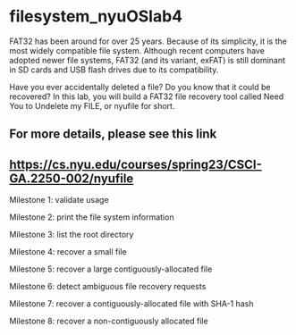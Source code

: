 # filesystem_nyuOSlab4
FAT32 has been around for over 25 years. Because of its simplicity, it is the most widely compatible file system. Although recent computers have adopted newer file systems, FAT32 (and its variant, exFAT) is still dominant in SD cards and USB flash drives due to its compatibility.

Have you ever accidentally deleted a file? Do you know that it could be recovered? In this lab, you will build a FAT32 file recovery tool called Need You to Undelete my FILE, or nyufile for short.
## For more details, please see this link
## https://cs.nyu.edu/courses/spring23/CSCI-GA.2250-002/nyufile

Milestone 1: validate usage

Milestone 2: print the file system information

Milestone 3: list the root directory

Milestone 4: recover a small file

Milestone 5: recover a large contiguously-allocated file

Milestone 6: detect ambiguous file recovery requests

Milestone 7: recover a contiguously-allocated file with SHA-1 hash

Milestone 8: recover a non-contiguously allocated file
